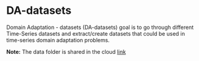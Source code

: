 # DA-datasets

Domain Adaptation - datasets (DA-datasets) goal is to go through different Time-Series datasets and extract/create datasets that could be used in time-series domain adaptation problems.

**Note:** The data folder is shared in the cloud [link](https://e.pcloud.link/publink/show?code=kZ5lmuZOVfn8fLu0yfkRkUDv3Lt8b45j9Qy)
